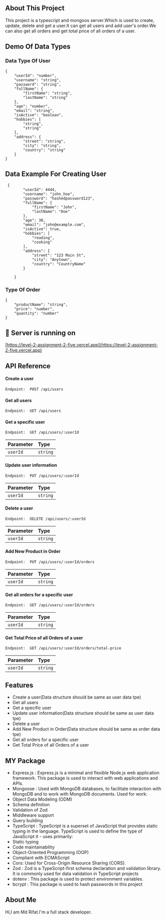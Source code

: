 
## About This Project

This project is a typescript and mongoos server.Which is used to create, update, delete and get a user.It  can get all users and add user's order.We can also get all orders and get total price of all orders of a user.





## Demo Of Data Types

### Data Type Of User


```
{
    "userId": "number",
    "username": "string",
    "password": "string",
    "fullName": {
        "firstName": "string",
        "lastName": "string"
    },
    "age": "number",
    "email": "string",
    "isActive": "boolean",
    "hobbies": [
        "string",
        "string"
    ],
    "address": {
        "street": "string",
        "city": "string",
        "country": "string"
    }
}
```
## Data Example For Creating User
```
 {
        "userId": 4444,
        "username": "john_hoe",
        "password": "hashedpassword123",
        "fullName": {
            "firstName": "John",
            "lastName": "Doe"
        },
        "age": 30,
        "email": "john@example.com",
        "isActive": true,
        "hobbies": [
            "reading",
            "cooking"
        ],
        "address": {
            "street": "123 Main St",
            "city": "Anytown",
            "country": "CountryName"
        }
        
    }

```

### Type Of Order

``` 
{
    "productName": "string",
    "price": "number",
    "quantity": "number"
}
```
## 🔗 Server is running on
[https://level-2-assignment-2-five.vercel.app](https://level-2-assignment-2-five.vercel.app)



## API Reference

#### Create a user

```http
Endpoint:  POST /api/users
```
#### Get all users
```http
Endpoint:  GET /api/users
```
#### Get a specific user
```http
Endpoint:  GET /api/users/:userId
```
| Parameter | Type     | 
| :-------- | :------- | 
| `userId` | `string` |  

#### Update user information

```http
Endpoint:  PUT /api/users/:userId
```

| Parameter | Type     |                      
| :-------- | :------- |  
| `userId`      | `string` | 

#### Delete a user

```http
Endpoint:  DELETE /api/users/:userId
```

| Parameter | Type     |                      
| :-------- | :------- |  
| `userId`      | `string` | 


#### Add New Product in Order

```http
Endpoint:  PUT /api/users/:userId/orders
```

| Parameter | Type     |                      
| :-------- | :------- |  
| `userId`      | `string` | 

#### Get all orders for a specific user

```http
Endpoint:  GET /api/users/:userId/orders
```

| Parameter | Type     |                      
| :-------- | :------- |  
| `userId`      | `string` | 

#### Get Total Price of all Orders of a user

```http
Endpoint:  GET /api/users/:userId/orders/total-price
```

| Parameter | Type     |                      
| :-------- | :------- |  
| `userId`      | `string` | 

## Features

- Create a user(Data structure should be same as user data tpe) 
- Get all users
- Get a specific user
- Update user information(Data structure should be same as user data tpe)
- Delete a user
- Add New Product in Order(Data structure should be same as order data tpe)
- Get all orders for a specific user
- Get Total Price of all Orders of a user

## MY Package
- Express.js : Express.js is a minimal and flexible Node.js web application framework. This package is used to interact with web applications and APIs.
- Mongoose : Used with MongoDB databases, to facilitate interaction with MongoDB and to work with MongoDB documents. Used for work:
- Object Data Modeling (ODM)
- Schema definition
- Validation of Zod
- Middleware support
- Query building
- TypeScript : TypeScript is a superset of JavaScript that provides static typing in the language.  TypeScript is used to define the type of JavaScript it - uses primarily:
- Static typing
- Code maintainability
- Object-Oriented Programming (OOP)
- Compliant with ECMAScript
- Cors: Used for Cross-Origin Resource Sharing (CORS).
- Zod : Zod is a TypeScript-first schema declaration and validation library. It is commonly used for data validation in TypeScript projects
- dotenv : This package is used  to protect environment variables.
- bcrypt : This package is used to hash passwords in this project
##  About Me
Hi,I am Md Rifat.I'm a full stack developer.
